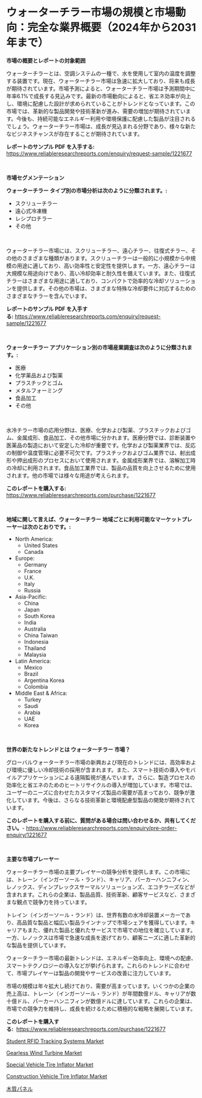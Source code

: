 <p><h1>ウォーターチラー市場の規模と市場動向：完全な業界概要（2024年から2031年まで）</h1></p><p><strong>市場の概要とレポートの対象範囲</strong></p>
<p><p>ウォーターチラーとは、空調システムの一種で、水を使用して室内の温度を調整する装置です。現在、ウォーターチラー市場は急速に拡大しており、将来も成長が期待されています。市場予測によると、ウォーターチラー市場は予測期間中に年率6.1%で成長する見込みです。最新の市場動向によると、省エネ効率が向上し、環境に配慮した設計が求められていることがトレンドとなっています。この市場では、革新的な製品開発や技術革新が進み、需要の増加が期待されています。今後も、持続可能なエネルギー利用や環境保護に配慮した製品が注目されるでしょう。ウォーターチラー市場は、成長が見込まれる分野であり、様々な新たなビジネスチャンスが存在することが期待されています。</p></p>
<p><strong>レポートのサンプル PDF を入手する:</strong> <a href="https://www.reliableresearchreports.com/enquiry/request-sample/1221677">https://www.reliableresearchreports.com/enquiry/request-sample/1221677</a></p>
<p>&nbsp;</p>
<p><strong>市場セグメンテーション</strong></p>
<p><strong>ウォーターチラー タイプ別の市場分析は次のように分類されます。:</strong></p>
<p><ul><li>スクリューチラー</li><li>遠心式冷凍機</li><li>レシプロチラー</li><li>その他</li></ul></p>
<p>&nbsp;</p>
<p><p>ウォーターチラー市場には、スクリューチラー、遠心チラー、往復式チラー、その他のさまざまな種類があります。スクリューチラーは一般的に小規模から中規模の用途に適しており、高い効率性と安定性を提供します。一方、遠心チラーは大規模な用途向けであり、高い冷却効率と耐久性を備えています。また、往復式チラーはさまざまな用途に適しており、コンパクトで効率的な冷却ソリューションを提供します。その他の市場は、さまざまな特殊な冷却要件に対応するためのさまざまなチラーを含んでいます。</p></p>
<p><strong>レポートのサンプル PDF を入手する:</strong>&nbsp;<a href="https://www.reliableresearchreports.com/enquiry/request-sample/1221677">https://www.reliableresearchreports.com/enquiry/request-sample/1221677</a></p>
<p>&nbsp;</p>
<p><strong> ウォーターチラー アプリケーション別の市場産業調査は次のように分類されます。:</strong></p>
<p><ul><li>医療</li><li>化学薬品および製薬</li><li>プラスチックとゴム</li><li>メタルフォーミング</li><li>食品加工</li><li>その他</li></ul></p>
<p>&nbsp;</p>
<p><p>水冷チラー市場の応用分野は、医療、化学および製薬、プラスチックおよびゴム、金属成形、食品加工、その他市場に分かれます。医療分野では、診断装置や医薬品の製造において安定した冷却が重要です。化学および製薬業界では、反応の制御や温度管理に必要不可欠です。プラスチックおよびゴム業界では、射出成形や押出成形のプロセスにおいて使用されます。金属成形業界では、溶解加工時の冷却に利用されます。食品加工業界では、製品の品質を向上させるために使用されます。他の市場では様々な用途が考えられます。</p></p>
<p><strong>このレポートを購入する:</strong>&nbsp; <a href="https://www.reliableresearchreports.com/purchase/1221677">https://www.reliableresearchreports.com/purchase/1221677</a></p>
<p>&nbsp;</p>
<p><strong>地域に関して言えば、ウォーターチラー 地域ごとに利用可能なマーケットプレーヤーは次のとおりです。:</strong></p>
<p><ul>
    <li>
        North America:
        <ul>
            <li>United States</li>
            <li>Canada</li>
        </ul>
    </li>
    <li>
        Europe:
        <ul>
            <li>Germany</li>
            <li>France</li>
            <li>U.K.</li>
            <li>Italy</li>
            <li>Russia</li>
        </ul>
    </li>
    <li>
        Asia-Pacific:
        <ul>
            <li>China</li>
            <li>Japan</li>
            <li>South Korea</li>
            <li>India</li>
            <li>Australia</li>
            <li>China Taiwan</li>
            <li>Indonesia</li>
            <li>Thailand</li>
            <li>Malaysia</li>
        </ul>
    </li>
    <li>
        Latin America:
        <ul>
            <li>Mexico</li>
            <li>Brazil</li>
            <li>Argentina Korea</li>
            <li>Colombia</li>
        </ul>
    </li>
    <li>
        Middle East & Africa:
        <ul>
            <li>Turkey</li>
            <li>Saudi</li>
            <li>Arabia</li>
            <li>UAE</li>
            <li>Korea</li>
        </ul>
    </li>
    </ul></p>
<p>&nbsp;</p>
<p><strong>世界の新たなトレンドとは ウォーターチラー 市場？</strong></p>
<p><p>グローバルウォーターチラー市場の新興および現在のトレンドには、高効率および環境に優しい冷却技術の採用が含まれます。また、スマート技術の導入やモバイルアプリケーションによる遠隔監視が進んでいます。さらに、製造プロセスの効率化と省エネのためのヒートリサイクルの導入が増加しています。市場では、ユーザーのニーズに合わせたカスタマイズ製品の需要が高まっており、競争が激化しています。今後は、さらなる技術革新と環境配慮型製品の開発が期待されています。</p></p>
<p><strong>このレポートを購入する前に、質問がある場合は問い合わせるか、共有してください。</strong>- <a href="https://www.reliableresearchreports.com/enquiry/pre-order-enquiry/1221677">https://www.reliableresearchreports.com/enquiry/pre-order-enquiry/1221677</a></p>
<p>&nbsp;</p>
<p><strong>主要な市場プレーヤー</strong></p>
<p><p>ウォーターチラー市場の主要プレイヤーの競争分析を提供します。この市場には、トレーン（インガーソール・ランド）、キャリア、パーカーハンニフィン、レノックス、ディンプレックスサーマルソリューションズ、エコチラーズなどが含まれます。これらの企業は、製品品質、技術革新、顧客サービスなど、さまざまな観点で競争力を持っています。</p><p>トレイン（インガーソール・ランド）は、世界有数の水冷却装置メーカーであり、高品質な製品と幅広い製品ラインナップで市場シェアを獲得しています。キャリアもまた、優れた製品と優れたサービスで市場での地位を確立しています。一方、レノックスは市場で急速な成長を遂げており、顧客ニーズに適した革新的な製品を提供しています。</p><p>ウォーターチラー市場の最新トレンドは、エネルギー効率向上、環境への配慮、スマートテクノロジーの導入などが挙げられます。これらのトレンドに合わせて、市場プレイヤーは製品の開発やサービスの改善に注力しています。</p><p>市場の規模は年々拡大し続けており、需要が高まっています。いくつかの企業の売上高は、トレーン（インガーソール・ランド）が年間数億ドル、キャリアが数十億ドル、パーカーハンニフィンが数億ドルに達しています。これらの企業は、市場での競争力を維持し、成長を続けるために積極的な戦略を展開しています。</p></p>
<p><strong>このレポートを購入する:</strong>&nbsp;&nbsp;<a href="https://www.reliableresearchreports.com/purchase/1221677">https://www.reliableresearchreports.com/purchase/1221677</a></p>
<p><p><a href="https://issuu.com/reportprime-2/docs/student-rfid-tracking-systems-market-size-2030.ppt">Student RFID Tracking Systems Market</a></p><p><a href="https://cautious-neon-760.notion.site/Insights-into-Gearless-Wind-Turbine-Market-Size-Analysing-Market-Share-Trends-and-Growth-from-202-9dae780e975f4a21abd7f286aa39a5ec">Gearless Wind Turbine Market</a></p><p><a href="https://github.com/nathandecarvalho/Market-Research-Report-List-2/blob/main/special-vehicle-tire-inflator-market.md">Special Vehicle Tire Inflator Market</a></p><p><a href="https://github.com/julyju69/Market-Research-Report-List-2/blob/main/construction-vehicle-tire-inflator-market.md">Construction Vehicle Tire Inflator Market</a></p><p><a href="https://github.com/oqoeusbvpadwjs08/Market-Research-Report-List-1/blob/main/5998898188629.md">木質パネル</a></p></p>